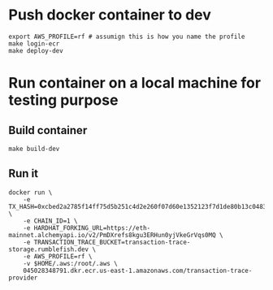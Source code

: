 # Push docker container to dev

```
export AWS_PROFILE=rf # assumign this is how you name the profile
make login-ecr
make deploy-dev
```


# Run container on a local machine for testing purpose


## Build container

```
make build-dev
```

## Run it

```
docker run \
    -e TX_HASH=0xcbed2a2785f14ff75d5b251c4d2e260f07d60e1352123f7d1de80b13c0483873 \
    -e CHAIN_ID=1 \
    -e HARDHAT_FORKING_URL=https://eth-mainnet.alchemyapi.io/v2/PmDXrefs8kgu3ERHun0yjVkeGrVqs0MQ \
    -e TRANSACTION_TRACE_BUCKET=transaction-trace-storage.rumblefish.dev \
    -e AWS_PROFILE=rf \
    -v $HOME/.aws:/root/.aws \
    045028348791.dkr.ecr.us-east-1.amazonaws.com/transaction-trace-provider
```
